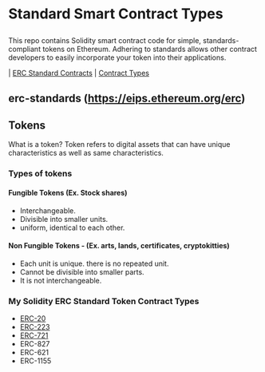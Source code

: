 
# Standard Smart Contract Types</p>
This repo contains Solidity smart contract code for simple, standards-compliant tokens on Ethereum. Adhering to standards allows other contract developers to easily incorporate your token into their applications.

| [ERC Standard Contracts](#erc-standards) | [Contract Types](#contract-types) 


## erc-standards (https://eips.ethereum.org/erc)


## Tokens
What is a token?
Token refers to digital assets that can have unique characteristics as well as same characteristics.
### Types of tokens
#### Fungible Tokens (Ex. Stock shares) 
 - Interchangeable.
 - Divisible into smaller units.
 - uniform, identical to each other.
#### Non Fungible Tokens - (Ex. arts, lands, certificates, cryptokitties)
 - Each unit is unique. there is no repeated unit. 
 - Cannot be divisible into smaller parts.
 - It is not interchangeable.
 
### My Solidity ERC Standard Token Contract Types 
- [ERC-20](https://github.com/mankenavenkatesh/Standard-Smart-Contracts/tree/master/ERC-20)
- [ERC-223](https://github.com/mankenavenkatesh/Standard-Smart-Contracts/tree/master/ERC-223)
- [ERC-721](https://github.com/mankenavenkatesh/My-Smart-Contracts/tree/master/Standard-Contract-Types/ERC-721)
- ERC-827
- ERC-621
- ERC-1155 



